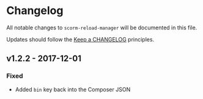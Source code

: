 # Changelog

All notable changes to `scorm-reload-manager` will be documented in this file.

Updates should follow the [Keep a CHANGELOG](http://keepachangelog.com/) principles.

## v1.2.2 - 2017-12-01

### Fixed
- Added `bin` key back into the Composer JSON
